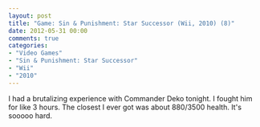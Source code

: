 ```yaml
---
layout: post
title: "Game: Sin & Punishment: Star Successor (Wii, 2010) (8)"
date: 2012-05-31 00:00
comments: true
categories:
- "Video Games"
- "Sin & Punishment: Star Successor"
- "Wii"
- "2010"
---
```


I had a brutalizing experience with Commander Deko tonight. I
fought him for like 3 hours. The closest I ever got was about
880/3500 health. It's sooooo hard.
